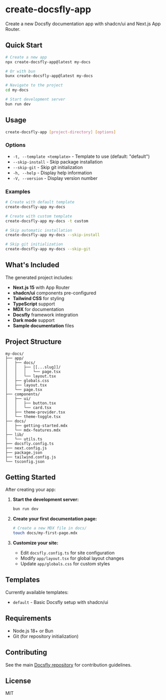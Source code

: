 # create-docsfly-app

Create a new Docsfly documentation app with shadcn/ui and Next.js App Router.

## Quick Start

```bash
# Create a new app
npx create-docsfly-app@latest my-docs

# Or with bun
bunx create-docsfly-app@latest my-docs

# Navigate to the project
cd my-docs

# Start development server
bun run dev
```

## Usage

```bash
create-docsfly-app [project-directory] [options]
```

### Options

- `-t, --template <template>` - Template to use (default: "default")
- `--skip-install` - Skip package installation
- `--skip-git` - Skip git initialization
- `-h, --help` - Display help information
- `-V, --version` - Display version number

### Examples

```bash
# Create with default template
create-docsfly-app my-docs

# Create with custom template
create-docsfly-app my-docs -t custom

# Skip automatic installation
create-docsfly-app my-docs --skip-install

# Skip git initialization
create-docsfly-app my-docs --skip-git
```

## What's Included

The generated project includes:

- **Next.js 15** with App Router
- **shadcn/ui** components pre-configured
- **Tailwind CSS** for styling
- **TypeScript** support
- **MDX** for documentation
- **Docsfly** framework integration
- **Dark mode** support
- **Sample documentation** files

## Project Structure

```
my-docs/
├── app/
│   ├── docs/
│   │   ├── [[...slug]]/
│   │   │   └── page.tsx
│   │   └── layout.tsx
│   ├── globals.css
│   ├── layout.tsx
│   └── page.tsx
├── components/
│   ├── ui/
│   │   ├── button.tsx
│   │   └── card.tsx
│   ├── theme-provider.tsx
│   └── theme-toggle.tsx
├── docs/
│   ├── getting-started.mdx
│   └── mdx-features.mdx
├── lib/
│   └── utils.ts
├── docsfly.config.ts
├── next.config.js
├── package.json
├── tailwind.config.js
└── tsconfig.json
```

## Getting Started

After creating your app:

1. **Start the development server:**
   ```bash
   bun run dev
   ```

2. **Create your first documentation page:**
   ```bash
   # Create a new MDX file in docs/
   touch docs/my-first-page.mdx
   ```

3. **Customize your site:**
   - Edit `docsfly.config.ts` for site configuration
   - Modify `app/layout.tsx` for global layout changes
   - Update `app/globals.css` for custom styles

## Templates

Currently available templates:

- `default` - Basic Docsfly setup with shadcn/ui

## Requirements

- Node.js 18+ or Bun
- Git (for repository initialization)

## Contributing

See the main [Docsfly repository](https://github.com/docsfly/docsfly) for contribution guidelines.

## License

MIT
